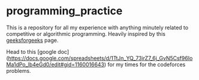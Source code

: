 # programming_practice
This is a repository for all my experience with anything minutely related to competitive or algorithmic programming. Heavily inspired by this [geeksforgeeks](https://www.geeksforgeeks.org/how-to-prepare-for-acm-icpc) page.

Head to this [google doc] (https://docs.google.com/spreadsheets/d/1TtJn_YQ_73irZ7_6j_GvN5Csf96IoMa1dPo_lb4eGd0/edit#gid=1160016643) for my times for the codeforces problems.
